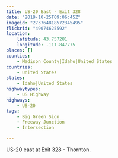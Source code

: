 ```yaml
---
title: US-20 East - Exit 328
date: "2019-10-25T09:06:45Z"
imageid: "273764818572345495"
flickrid: "49074625592"
location:
    latitude: 43.757281
    longitude: -111.847775
places: []
counties:
    - Madison County|Idaho|United States
countries:
    - United States
states:
    - Idaho|United States
highwaytypes:
    - US Highway
highways:
    - US-20
tags:
    - Big Green Sign
    - Freeway Junction
    - Intersection

---
```

US-20 east at Exit 328 - Thornton.